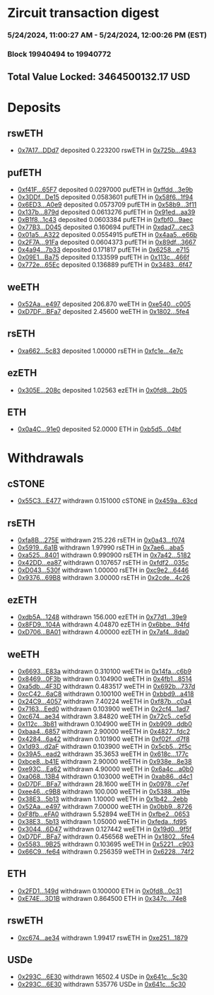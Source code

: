 # Zircuit transaction digest
### 5/24/2024, 11:00:27 AM - 5/24/2024, 12:00:26 PM (EST)
### Block 19940494 to 19940772

## Total Value Locked: 3464500132.17 USD

# Deposits
## rswETH
- [0x7A17...DDd7](https://etherscan.io/address/0x7A170FD1C60C623f7939B568af68F3b5A88dDDd7) deposited 0.223200 rswETH in [0x725b...4943](https://etherscan.io/tx/0x7A170FD1C60C623f7939B568af68F3b5A88dDDd7)
## pufETH
- [0xf41F...65F7](https://etherscan.io/address/0xf41F1166782ab15beB22Dcc1b32044AFf07e65F7) deposited 0.0297000 pufETH in [0xffdd...3e9b](https://etherscan.io/tx/0xf41F1166782ab15beB22Dcc1b32044AFf07e65F7)
- [0x3DDf...De15](https://etherscan.io/address/0x3DDfBe7f0733E2F6e0f42875AE1e4A9b86d0De15) deposited 0.0583601 pufETH in [0x58f6...1f94](https://etherscan.io/tx/0x3DDfBe7f0733E2F6e0f42875AE1e4A9b86d0De15)
- [0x6ED3...A0e9](https://etherscan.io/address/0x6ED3a860261C76537Fbf57Ba717Cb4b3100bA0e9) deposited 0.0573709 pufETH in [0x58b9...3f11](https://etherscan.io/tx/0x6ED3a860261C76537Fbf57Ba717Cb4b3100bA0e9)
- [0x137b...879d](https://etherscan.io/address/0x137bE0d83295c10F39eC0a8ad24F8cD33b88879d) deposited 0.0613276 pufETH in [0x91ed...aa39](https://etherscan.io/tx/0x137bE0d83295c10F39eC0a8ad24F8cD33b88879d)
- [0xB1f8...1c43](https://etherscan.io/address/0xB1f8345a79196af3BA7C3649deaaD353B2dC1c43) deposited 0.0603384 pufETH in [0xfbf0...9aec](https://etherscan.io/tx/0xB1f8345a79196af3BA7C3649deaaD353B2dC1c43)
- [0x77B3...D045](https://etherscan.io/address/0x77B324Eaa64781BA000272F52B3d8BFEE8c0D045) deposited 0.160694 pufETH in [0xdad7...cec3](https://etherscan.io/tx/0x77B324Eaa64781BA000272F52B3d8BFEE8c0D045)
- [0x01a5...A322](https://etherscan.io/address/0x01a5d72481e785373Bdf8cc569C6b78db29aA322) deposited 0.0554915 pufETH in [0x4aa5...e66b](https://etherscan.io/tx/0x01a5d72481e785373Bdf8cc569C6b78db29aA322)
- [0x2F7A...91Fa](https://etherscan.io/address/0x2F7A5055c6E23c087b4607a08B756D234c4b91Fa) deposited 0.0604373 pufETH in [0x89df...3667](https://etherscan.io/tx/0x2F7A5055c6E23c087b4607a08B756D234c4b91Fa)
- [0x4a94...7b33](https://etherscan.io/address/0x4a943ebf68b7A72d9CFfC7f1Cfca535a18E37b33) deposited 0.171817 pufETH in [0x6258...e715](https://etherscan.io/tx/0x4a943ebf68b7A72d9CFfC7f1Cfca535a18E37b33)
- [0x09E1...Ba75](https://etherscan.io/address/0x09E1736DEe3fB6B7d0bc9a62951dE6F7548DBa75) deposited 0.133599 pufETH in [0x113c...466f](https://etherscan.io/tx/0x09E1736DEe3fB6B7d0bc9a62951dE6F7548DBa75)
- [0x772e...65Ec](https://etherscan.io/address/0x772e96E34Ae2CF8b65D150B33B0312906FD965Ec) deposited 0.136889 pufETH in [0x3483...6f47](https://etherscan.io/tx/0x772e96E34Ae2CF8b65D150B33B0312906FD965Ec)
## weETH
- [0x52Aa...e497](https://etherscan.io/address/0x52Aa899454998Be5b000Ad077a46Bbe360F4e497) deposited 206.870 weETH in [0xe540...c005](https://etherscan.io/tx/0x52Aa899454998Be5b000Ad077a46Bbe360F4e497)
- [0xD7DF...BFa7](https://etherscan.io/address/0xD7DF7E085214743530afF339aFC420c7c720BFa7) deposited 2.45600 weETH in [0x1802...5fe4](https://etherscan.io/tx/0xD7DF7E085214743530afF339aFC420c7c720BFa7)
## rsETH
- [0xa662...5c83](https://etherscan.io/address/0xa662c5fcBf114ea690BB407D001F32F751DB5c83) deposited 1.00000 rsETH in [0xfc1e...4e7c](https://etherscan.io/tx/0xa662c5fcBf114ea690BB407D001F32F751DB5c83)
## ezETH
- [0x305E...208c](https://etherscan.io/address/0x305E52962fcE7205f25E3a8b6158917a3AE6208c) deposited 1.02563 ezETH in [0x0fd8...2b05](https://etherscan.io/tx/0x305E52962fcE7205f25E3a8b6158917a3AE6208c)
## ETH
- [0x0a4C...91e0](https://etherscan.io/address/0x0a4C71F074807f77baE962b071AF2978d18091e0) deposited 52.0000 ETH in [0xb5d5...04bf](https://etherscan.io/tx/0x0a4C71F074807f77baE962b071AF2978d18091e0)
# Withdrawals
## cSTONE
- [0x55C3...E477](https://etherscan.io/address/0x55C3e5aCa1ea88BA0fc467777F5Be07eF699E477) withdrawn 0.151000 cSTONE in [0x459a...63cd](https://etherscan.io/tx/0x55C3e5aCa1ea88BA0fc467777F5Be07eF699E477)
## rsETH
- [0xfa8B...275E](https://etherscan.io/address/0xfa8B297aB8112Ac7ee1EA642d615801a9952275E) withdrawn 215.226 rsETH in [0x0a43...f074](https://etherscan.io/tx/0xfa8B297aB8112Ac7ee1EA642d615801a9952275E)
- [0x5919...6a1B](https://etherscan.io/address/0x591943D3f9a0Aeb3e349d386Aa7A87a2F6556a1B) withdrawn 1.97990 rsETH in [0x7ae6...aba5](https://etherscan.io/tx/0x591943D3f9a0Aeb3e349d386Aa7A87a2F6556a1B)
- [0xa525...8401](https://etherscan.io/address/0xa525955306e656a36de5D0F756890B7C8ba98401) withdrawn 0.990900 rsETH in [0x7a42...5182](https://etherscan.io/tx/0xa525955306e656a36de5D0F756890B7C8ba98401)
- [0x42DD...ea87](https://etherscan.io/address/0x42DD13650509F6aF2bc54334f269D44a63B5ea87) withdrawn 0.107657 rsETH in [0xfdf2...035c](https://etherscan.io/tx/0x42DD13650509F6aF2bc54334f269D44a63B5ea87)
- [0xD043...530f](https://etherscan.io/address/0xD04341B106Cc49cF31B9007CD671b1fFE7D7530f) withdrawn 1.00000 rsETH in [0xc9e2...6446](https://etherscan.io/tx/0xD04341B106Cc49cF31B9007CD671b1fFE7D7530f)
- [0x9376...69B8](https://etherscan.io/address/0x9376db3980e0eeD054D9d0210765A587DcDA69B8) withdrawn 3.00000 rsETH in [0x2cde...4c26](https://etherscan.io/tx/0x9376db3980e0eeD054D9d0210765A587DcDA69B8)
## ezETH
- [0xdb5A...1248](https://etherscan.io/address/0xdb5A7b0728Aa0041fE66a4f775C77e559aA81248) withdrawn 156.000 ezETH in [0x77d1...39e9](https://etherscan.io/tx/0xdb5A7b0728Aa0041fE66a4f775C77e559aA81248)
- [0x8FD9...104A](https://etherscan.io/address/0x8FD9267218009393c14EF63D114922F30Cc7104A) withdrawn 4.04870 ezETH in [0x6bbe...94fd](https://etherscan.io/tx/0x8FD9267218009393c14EF63D114922F30Cc7104A)
- [0xD706...BA01](https://etherscan.io/address/0xD70631455ce81F8199A6E83Fc4AdbfeDB9b8BA01) withdrawn 4.00000 ezETH in [0x7af4...8da0](https://etherscan.io/tx/0xD70631455ce81F8199A6E83Fc4AdbfeDB9b8BA01)
## weETH
- [0x6693...E83a](https://etherscan.io/address/0x6693707c65dbF9d12613bCff343DB1c05c48E83a) withdrawn 0.310100 weETH in [0x14fa...c6b9](https://etherscan.io/tx/0x6693707c65dbF9d12613bCff343DB1c05c48E83a)
- [0x8469...0F3b](https://etherscan.io/address/0x8469683291458C75d230E8f8ED670A5f47Ee0F3b) withdrawn 0.104900 weETH in [0x4fb1...8514](https://etherscan.io/tx/0x8469683291458C75d230E8f8ED670A5f47Ee0F3b)
- [0xa5db...4F3D](https://etherscan.io/address/0xa5dbf0af23639ECBF6f5eA38d9a1308cd81d4F3D) withdrawn 0.483517 weETH in [0x692b...737d](https://etherscan.io/tx/0xa5dbf0af23639ECBF6f5eA38d9a1308cd81d4F3D)
- [0xcC42...6aC8](https://etherscan.io/address/0xcC4225fAB8636030dE8B96FfB79d90ca28686aC8) withdrawn 0.100100 weETH in [0xbbd9...a418](https://etherscan.io/tx/0xcC4225fAB8636030dE8B96FfB79d90ca28686aC8)
- [0x24C9...4057](https://etherscan.io/address/0x24C99c4f527559d4fEFA735f5732F0a478864057) withdrawn 7.40224 weETH in [0xf87b...c0a4](https://etherscan.io/tx/0x24C99c4f527559d4fEFA735f5732F0a478864057)
- [0x7163...Eed0](https://etherscan.io/address/0x71637C64D1AbF802550106eCe82B9401B26bEed0) withdrawn 0.103900 weETH in [0x2cf4...1ad7](https://etherscan.io/tx/0x71637C64D1AbF802550106eCe82B9401B26bEed0)
- [0xc674...ae34](https://etherscan.io/address/0xc674e7d16E6E5DEfc599F250fCA70c2f9B37ae34) withdrawn 3.84820 weETH in [0x72c5...ce5d](https://etherscan.io/tx/0xc674e7d16E6E5DEfc599F250fCA70c2f9B37ae34)
- [0x112c...3b81](https://etherscan.io/address/0x112cA0C6193A3d92DF62e3a836bbF1921CcA3b81) withdrawn 0.104900 weETH in [0xb909...ddb0](https://etherscan.io/tx/0x112cA0C6193A3d92DF62e3a836bbF1921CcA3b81)
- [0xbaa4...6857](https://etherscan.io/address/0xbaa433d9B1787579B16aBA880773eBb090b96857) withdrawn 2.90000 weETH in [0x4827...fdc2](https://etherscan.io/tx/0xbaa433d9B1787579B16aBA880773eBb090b96857)
- [0x4284...6a42](https://etherscan.io/address/0x428481A0074828eb0130b294D32F3379cb4D6a42) withdrawn 0.101900 weETH in [0xf02f...d7f8](https://etherscan.io/tx/0x428481A0074828eb0130b294D32F3379cb4D6a42)
- [0x1d93...d2aF](https://etherscan.io/address/0x1d9314C6395880bcAFAC84989c1543B573Bad2aF) withdrawn 0.103900 weETH in [0x5cb5...2f5c](https://etherscan.io/tx/0x1d9314C6395880bcAFAC84989c1543B573Bad2aF)
- [0x39A5...ead2](https://etherscan.io/address/0x39A5D1a636baDe0ce8Db69Fa5aEBfbe203C3ead2) withdrawn 35.3653 weETH in [0x618c...177c](https://etherscan.io/tx/0x39A5D1a636baDe0ce8Db69Fa5aEBfbe203C3ead2)
- [0xbce8...b41E](https://etherscan.io/address/0xbce8bCEeF7bBA623067cd224691d86bbDE83b41E) withdrawn 2.90000 weETH in [0x938e...8e38](https://etherscan.io/tx/0xbce8bCEeF7bBA623067cd224691d86bbDE83b41E)
- [0xe93C...Ea62](https://etherscan.io/address/0xe93Ce78b11BD984086E778e1dE7CA3c4EB7FEa62) withdrawn 4.90000 weETH in [0x6a4c...a0b0](https://etherscan.io/tx/0xe93Ce78b11BD984086E778e1dE7CA3c4EB7FEa62)
- [0xa068...13B4](https://etherscan.io/address/0xa068c82d97bD605DfE62F9052E857a3afba513B4) withdrawn 0.103000 weETH in [0xab86...d4c1](https://etherscan.io/tx/0xa068c82d97bD605DfE62F9052E857a3afba513B4)
- [0xD7DF...BFa7](https://etherscan.io/address/0xD7DF7E085214743530afF339aFC420c7c720BFa7) withdrawn 28.1600 weETH in [0x0978...c7ef](https://etherscan.io/tx/0xD7DF7E085214743530afF339aFC420c7c720BFa7)
- [0xee46...c9B8](https://etherscan.io/address/0xee46ee0dE21937772291a006c3541aFa557dc9B8) withdrawn 100.000 weETH in [0x5388...a19e](https://etherscan.io/tx/0xee46ee0dE21937772291a006c3541aFa557dc9B8)
- [0x38E3...5b13](https://etherscan.io/address/0x38E323303c9e346A1106f88755294fbceDf45b13) withdrawn 1.10000 weETH in [0x1b42...2ebb](https://etherscan.io/tx/0x38E323303c9e346A1106f88755294fbceDf45b13)
- [0x52Aa...e497](https://etherscan.io/address/0x52Aa899454998Be5b000Ad077a46Bbe360F4e497) withdrawn 7.00000 weETH in [0x0bb9...8726](https://etherscan.io/tx/0x52Aa899454998Be5b000Ad077a46Bbe360F4e497)
- [0xF8fb...eFA0](https://etherscan.io/address/0xF8fbF1D251586fcdDd34231A1dD3A9c61C79eFA0) withdrawn 5.52894 weETH in [0xfbe2...0653](https://etherscan.io/tx/0xF8fbF1D251586fcdDd34231A1dD3A9c61C79eFA0)
- [0x38E3...5b13](https://etherscan.io/address/0x38E323303c9e346A1106f88755294fbceDf45b13) withdrawn 1.05000 weETH in [0xfeda...fd95](https://etherscan.io/tx/0x38E323303c9e346A1106f88755294fbceDf45b13)
- [0x3044...6D47](https://etherscan.io/address/0x30440526fF3Cc9c21E0F6e5fcf2087650E516D47) withdrawn 0.127442 weETH in [0x19d0...9f5f](https://etherscan.io/tx/0x30440526fF3Cc9c21E0F6e5fcf2087650E516D47)
- [0xD7DF...BFa7](https://etherscan.io/address/0xD7DF7E085214743530afF339aFC420c7c720BFa7) withdrawn 0.456568 weETH in [0x1802...5fe4](https://etherscan.io/tx/0xD7DF7E085214743530afF339aFC420c7c720BFa7)
- [0x5583...9B25](https://etherscan.io/address/0x5583c1c655d6b4e2aa494019a56440fae8339B25) withdrawn 0.103695 weETH in [0x5221...c903](https://etherscan.io/tx/0x5583c1c655d6b4e2aa494019a56440fae8339B25)
- [0x66C9...fe64](https://etherscan.io/address/0x66C97dC031bB2f6aD421CeF7b01De0CA2AE4fe64) withdrawn 0.256359 weETH in [0x6228...74f2](https://etherscan.io/tx/0x66C97dC031bB2f6aD421CeF7b01De0CA2AE4fe64)
## ETH
- [0x2FD1...149d](https://etherscan.io/address/0x2FD1B31232f94B51C8006c69F8a74320b3e0149d) withdrawn 0.100000 ETH in [0x0fd8...0c31](https://etherscan.io/tx/0x2FD1B31232f94B51C8006c69F8a74320b3e0149d)
- [0xE74E...3D1B](https://etherscan.io/address/0xE74EA5882FFC6d1749cb5f9D2CB363bfA1513D1B) withdrawn 0.864500 ETH in [0x347c...74e8](https://etherscan.io/tx/0xE74EA5882FFC6d1749cb5f9D2CB363bfA1513D1B)
## rswETH
- [0xc674...ae34](https://etherscan.io/address/0xc674e7d16E6E5DEfc599F250fCA70c2f9B37ae34) withdrawn 1.99417 rswETH in [0xe251...1879](https://etherscan.io/tx/0xc674e7d16E6E5DEfc599F250fCA70c2f9B37ae34)
## USDe
- [0x293C...6E30](https://etherscan.io/address/0x293C6937D8D82e05B01335F7B33FBA0c8e256E30) withdrawn 16502.4 USDe in [0x641c...5c30](https://etherscan.io/tx/0x293C6937D8D82e05B01335F7B33FBA0c8e256E30)
- [0x293C...6E30](https://etherscan.io/address/0x293C6937D8D82e05B01335F7B33FBA0c8e256E30) withdrawn 535776 USDe in [0x641c...5c30](https://etherscan.io/tx/0x293C6937D8D82e05B01335F7B33FBA0c8e256E30)
